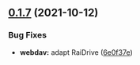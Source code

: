 ## [0.1.7](https://github.com/reruin/sharelist/compare/v0.3.5...v0.1.7) (2021-10-12)


### Bug Fixes

* **webdav:** adapt RaiDrive ([6e0f37e](https://github.com/reruin/sharelist/commit/6e0f37e92ecf673656cb3194b3b97a932b607cc0))



